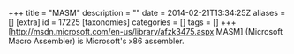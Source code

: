 +++
title = "MASM"
description = ""
date = 2014-02-21T13:34:25Z
aliases = []
[extra]
id = 17225
[taxonomies]
categories = []
tags = []
+++
[http://msdn.microsoft.com/en-us/library/afzk3475.aspx MASM] (Microsoft Macro Assembler) is Microsoft's x86 assembler.
